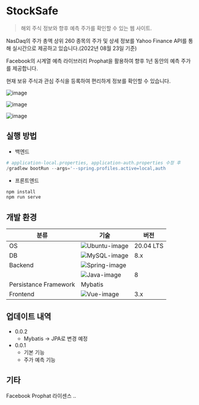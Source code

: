 # StockSafe

> 해외 주식 정보와 향후 예측 주가를 확인할 수 있는 웹 사이트.
> 

NasDaq의 주가 총액 상위 260 종목의 주가 및 상세 정보를 Yahoo Finance API를 통해 실시간으로 제공하고 있습니다.(2022년 08월 23일 기준)

Facebook의 시계열 예측 라이브러리 Prophat을 활용하여 향후 1년 동안의 예측 주가를 제공합니다. 

현재 보유 주식과 관심 주식을 등록하여 편리하게 정보를 확인할 수 있습니다. 

![image](https://user-images.githubusercontent.com/66295630/186616826-975db083-951b-45e8-a19d-9a4c49e636c8.png)


![image](https://user-images.githubusercontent.com/49274191/186612536-83cbee74-91df-4d45-a034-f18929e4cb21.png)

![image](https://user-images.githubusercontent.com/49274191/186612573-eb08857e-6184-4a6b-9642-2d2cdecde13a.png)

## 실행 **방법**

- 백엔드

```python
# application-local.properties, application-auth.properties 수정 후 
/gradlew bootRun --args='--spring.profiles.active=local,auth
```

- 프론트엔드

```jsx
npm install
npm run serve
```

## **개발 환경**


| 분류 | 기술 | 버전 |
| --- | --- | --- |
| OS | ![Ubuntu-image] | 20.04 LTS |
| DB | ![MySQL-image] | 8.x |
| Backend | ![Spring-image] |  |
|  | ![Java-image] | 8 |
| Persistance Framework | Mybatis |  |
| Frontend | ![Vue-image] | 3.x |


## **업데이트 내역**

- 0.0.2
    - Mybatis → JPA로 변경 예정
- 0.0.1
    - 기본 기능
    - 주가 예측 기능
    

## 기타

Facebook Prophat 라이센스 .. 





[Spring-image]: https://img.shields.io/badge/Spring-6DB33F?style=flat-square&logo=Spring&logoColor=white
[Spring-url]: https://spring.io/
[Java-image]: https://img.shields.io/badge/java-007396?style=flat-square&logo=java&logoColor=white"
[Vue-image]: https://img.shields.io/badge/Vue.js-4FC08D?style=flat-square&logo=Vue.js&logoColor=white
[MySQL-image]:https://img.shields.io/badge/MySQL-4479A1?style=flat-square&logo=MySQL&logoColor=white
[Ubuntu-image]: https://img.shields.io/badge/Ubuntu-E95420?style=flat-square&logo=Ubuntu&logoColor=white
